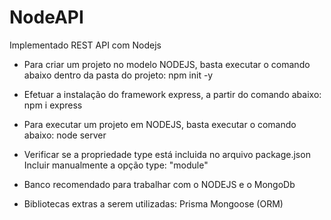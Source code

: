 # NodeAPI
Implementado REST API com Nodejs

- Para criar um projeto no modelo NODEJS, basta executar o comando abaixo dentro da pasta do projeto:
npm init -y

- Efetuar a instalação do framework express, a partir do comando abaixo:
npm i express

- Para executar um projeto em NODEJS, basta executar o comando abaixo:
node server

- Verificar se a propriedade type está incluida no arquivo package.json
Incluir manualmente a opção type: "module"

- Banco recomendado para trabalhar com o NODEJS e o MongoDb

- Bibliotecas extras a serem utilizadas:
Prisma 
Mongoose (ORM)
